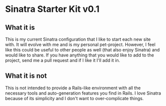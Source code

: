 # Sinatra Starter Kit v0.1


## What it is
This is my current Sinatra configuration that I like to start each new site with. It will evolve with me and is my personal pet-project. However, I feel like this could be useful to other people as well (that also enjoy Sinatra) and would like to share. If you have anything that you would like to add to the project, send me a pull request and if I like it I'll add it in. 


## What it is not
This is not intended to provide a Rails-like environment with all the necessary tools and auto-generation features you find in Rails. I love Sinatra because of its simplicity and I don't want to over-complicate things.
